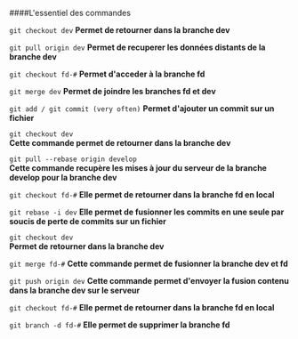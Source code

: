 
####L'essentiel des commandes

`git checkout dev`
**Permet de retourner dans la branche dev**

`git pull origin dev`
**Permet de recuperer les données distants de la branche dev**

`git checkout fd-#`
**Permet d'acceder à la branche fd**

`git merge dev`	
**Permet de joindre les branches fd et dev**

`git add / git commit (very often)`	
**Permet d'ajouter un commit sur un fichier**

`git checkout dev`	
**Cette commande permet de retourner dans la branche dev**

`git pull --rebase origin develop`	
**Cette commande recupère les mises à jour du serveur de la branche develop pour la branche dev**

`git checkout fd-#`
**Elle permet de retourner dans la branche fd en local**

`git rebase -i dev`	
**Elle permet de fusionner les commits en une seule par soucis de perte de commits sur un fichier**

`git checkout dev`	
**Permet de retourner dans la branche dev**

`git merge fd-#`
**Cette commande permet de fusionner la branche dev et fd**

`git push origin dev`
**Cette commande permet d'envoyer la fusion contenu dans la branche dev sur le serveur**

`git checkout fd-#`	
**Elle permet de retourner dans la branche fd en local**

`git branch -d fd-#`
**Elle permet de supprimer la branche fd**
